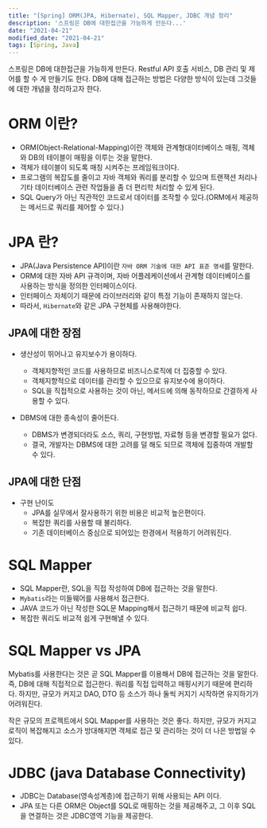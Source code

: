 ```yaml
---
title: "[Spring] ORM(JPA, Hibernate), SQL Mapper, JDBC 개념 정리"
description: '스프링은 DB에 대한접근을 가능하게 만든다...'
date: "2021-04-21"
modified_date: "2021-04-21"
tags: [Spring, Java]
---
```


스프링은 DB에 대한접근을 가능하게 만든다. Restful API 호출 서비스, DB 관리 및 제어를 할 수 게 만들기도 한다. DB에 대해 접근하는 방법은 다양한 방식이 있는데 그것들에 대한 개념을 정리하고자 한다.

# ORM 이란?

- ORM(Object-Relational-Mapping)이란 객체와 관계형대이터베이스 매핑, 객체와 DB의 테이블이 매핑을 이루는 것을 말한다.
- 객체가 테이블이 되도록 매칭 시켜주는 프레임워크이다.
- 프로그램의 복잡도를 줄이고 자바 객체와 쿼리를 분리할 수 있으며 트랜잭션 처리나 기타 데이터베이스 관련 작업들을 좀 더 편리학 처리할 수 있게 된다.
- SQL Query가 아닌 직관적인 코드로서 데이터를 조작할 수 있다.(ORM에서 제공하는 메서드로 쿼리를 제어할 수 있다.)

# JPA 란?

- JPA(Java Persistence API)이란 `자바 ORM 기술에 대한 API 표준 명세`를 말한다.
- ORM에 대한 자바 API 규격이며, 자바 어플레케이션에서 관계형 데이터베이스를 사용하는 방식을 정의한 인터페이스이다.
- 인터페이스 자체이기 때문에 라이브러리와 같이 특정 기능이 존재하지 않는다.
- 따라서, `Hibernate`와 같은 JPA 구현체를 사용해야한다.

## JPA에 대한 장점

- 생산성이 뛰어나고 유지보수가 용이하다.
  - 객체지향적인 코드를 사용하므로 비즈니스로직에 더 집중할 수 있다.
  - 객체지향적으로 데이터를 관리할 수 있으므로 유지보수에 용이하다.
  - SQL을 직접적으로 사용하는 것이 아닌, 메서드에 의해 동작하므로 간결하게 사용할 수 있다.
  

- DBMS에 대한 종속성이 줄어든다.
  - DBMS가 변경되더라도 소스, 쿼리, 구현방법, 자료형 등을 변경할 필요가 없다.
  - 결국, 개발자는 DBMS에 대한 고려를 덜 해도 되므로 객체에 집중하여 개발할 수 있다.

## JPA에 대한 단점

- 구현 난이도
  - JPA를 실무에서 잘사용하기 위한 비용은 비교적 높은편이다.
  - 복잡한 쿼리를 사용할 때 불리하다.
  - 기존 데이터베이스 중심으로 되어있는 한경에서 적용하기 어려워진다.


# SQL Mapper 

- SQL Mapper란, SQL을 직접 작성하여 DB에 접근하는 것을 말한다.
- `Mybatis`라는 미들웨어를 사용해서 접근한다.
- JAVA 코드가 아닌 작성한 SQL문 Mapping해서 접근하기 때문에 비교적 쉽다.
- 복잡한 쿼리도 비교적 쉽게 구현해낼 수 있다.


# SQL Mapper vs JPA

Mybatis를 사용한다는 것은 곧 SQL Mapper를 이용해서 DB에 접근하는 것을 말한다. 즉, DB에 대해 직접적으로 접근한다. 쿼리를 직접 입력하고 매핑시키기 때문에 편리하다. 하지만, 규모가 커지고 DAO, DTO 등 소스가 하나 둘씩 커지기 시작하면 유지하기가 어려워진다.

작은 규모의 프로젝트에서 SQL Mapper를 사용하는 것은 좋다. 하지만, 규모가 커지고 로직이 복잡해지고 소스가 방대해지면 객체로 접근 및 관리하는 것이 더 나은 방법일 수 있다.

# JDBC (java Database Connectivity)
- JDBC는 Database(영속성계층)에 접근하기 위해 사용되는 API 이다.
- JPA 또는 다른 ORM은 Object를 SQL로 매핑하는 것을 제공해주고, 그 이후 SQL을 연결하는 것은 JDBC영역 기능을 제공한다.

